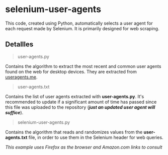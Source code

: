 # selenium-user-agents

This code, created using Python, automatically selects a user agent for each request made by Selenium. It is primarily designed for web scraping.

## Detallles

> user-agents.py

Contains the algorithm to extract the most recent and common user agents found on the web for desktop devices. They are extracted from [useragents.me](https://useragents.me/).

> user-agents.txt

Contains the list of user agents extracted with **user-agents.py**. It's recommended to update if a significant amount of time has passed since this file was uploaded to the repository (**_just an updated user agent will suffice_**).

> selenium-user-agents.py

Contains the algorithm that reads and randomizes values ​​from the **user-agents.txt** file, in order to use them in the Selenium header for web queries.

_This example uses Firefox as the browser and Amazon.com links to consult_
